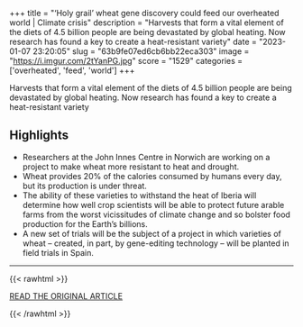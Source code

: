 +++
title = "‘Holy grail’ wheat gene discovery could feed our overheated world | Climate crisis"
description = "Harvests that form a vital element of the diets of 4.5 billion people are being devastated by global heating. Now research has found a key to create a heat-resistant variety"
date = "2023-01-07 23:20:05"
slug = "63b9fe07ed6cb6bb22eca303"
image = "https://i.imgur.com/2tYanPG.jpg"
score = "1529"
categories = ['overheated', 'feed', 'world']
+++

Harvests that form a vital element of the diets of 4.5 billion people are being devastated by global heating. Now research has found a key to create a heat-resistant variety

## Highlights

- Researchers at the John Innes Centre in Norwich are working on a project to make wheat more resistant to heat and drought.
- Wheat provides 20% of the calories consumed by humans every day, but its production is under threat.
- The ability of these varieties to withstand the heat of Iberia will determine how well crop scientists will be able to protect future arable farms from the worst vicissitudes of climate change and so bolster food production for the Earth’s billions.
- A new set of trials will be the subject of a project in which varieties of wheat – created, in part, by gene-editing technology – will be planted in field trials in Spain.

---

{{< rawhtml >}}
  <p class="article-category">
    <a target="_blank" href="https://www.theguardian.com/environment/2023/jan/07/holy-grail-wheat-gene-discovery-could-feed-our-overheated-world">READ THE ORIGINAL ARTICLE</a>
  </p>
{{< /rawhtml >}}
